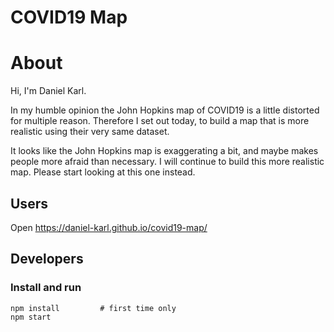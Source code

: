 # COVID19 Map

# About

Hi, I'm Daniel Karl.

In my humble opinion the John Hopkins map of COVID19 is a little distorted for
multiple reason. Therefore I set out today, to build a map that is more realistic 
using their very same dataset. 

It looks like the John Hopkins map is exaggerating a bit, and maybe makes people more afraid than necessary.
I will continue to build this more realistic map. Please start looking at this one instead.

## Users
Open https://daniel-karl.github.io/covid19-map/

## Developers
### Install and run
```
npm install         # first time only
npm start
```
